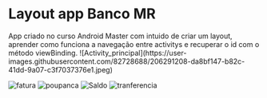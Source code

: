 
<h1>Layout app Banco MR</h1>
App criado no curso Android Master com intuido de criar um layout, aprender como funciona a navegação entre activitys e recuperar o id com o método viewBinding.
![Activity_principal](https://user-images.githubusercontent.com/82728688/206291208-da8bf147-b82c-41dd-9a07-c3f7037376e1.jpeg)

![fatura](https://user-images.githubusercontent.com/82728688/206294045-4ce65a18-2b42-4388-aee1-02d77f8ae9ce.jpeg)
![poupanca](https://user-images.githubusercontent.com/82728688/206294049-52d0808d-51ec-45bc-abc7-329f4498f8aa.jpeg)
![Saldo](https://user-images.githubusercontent.com/82728688/206294051-46d5a0a5-d79d-4ba4-8a1f-1aef54a7573d.jpeg)
![tranferencia](https://user-images.githubusercontent.com/82728688/206294054-1023c9b4-16f2-4fb1-981b-46f357ff24e0.jpeg)



